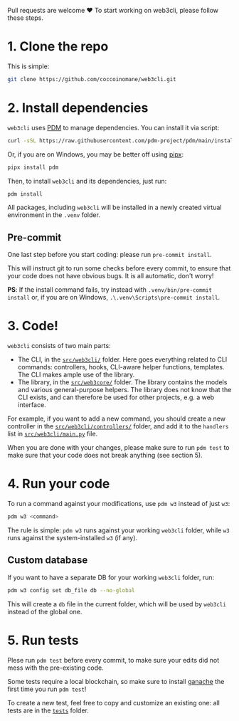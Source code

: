Pull requests are welcome ❤️ To start working on web3cli, please follow these steps.

# 1. Clone the repo

This is simple:

```bash
git clone https://github.com/coccoinomane/web3cli.git
```

# 2. Install dependencies

`web3cli` uses [PDM](https://github.com/pdm-project/pdm/) to manage dependencies. You can install it via script:

```bash
curl -sSL https://raw.githubusercontent.com/pdm-project/pdm/main/install-pdm.py | python3 -
```

Or, if you are on Windows, you may be better off using [pipx](https://pypa.github.io/pipx/):

```bash
pipx install pdm
```

Then, to install `web3cli` and its dependencies, just run:

```bash
pdm install
```

All packages, including `web3cli` will be installed in a newly created virtual environment in the `.venv` folder.

## Pre-commit

One last step before you start coding: please run `pre-commit install`.

This will instruct git to run some checks before every commit, to ensure that your code does not have obvious bugs. It is all automatic, don't worry!

**PS**: If the install command fails, try instead with `.venv/bin/pre-commit install` or, if you are on Windows, `.\.venv\Scripts\pre-commit install`.


# 3. Code!

`web3cli` consists of two main parts:

- The CLI, in the [`src/web3cli/`](./src/web3cli/) folder. Here goes everything related to CLI commands: controllers, hooks, CLI-aware helper functions, templates. The CLI makes ample use of the library.
- The library, in the [`src/web3core/`](src/web3core/) folder. The library contains the models and various general-purpose helpers. The library does not know that the CLI exists, and can therefore be used for other projects, e.g. a web interface.

For example, if you want to add a new command, you should create a new
controller in the [`src/web3cli/controllers/`](./src/web3cli/controllers/) folder, and add it
to the `handlers` list in [`src/web3cli/main.py`](./src/web3cli/main.py) file.

When you are done with your changes, please make sure to run `pdm test` to make
sure that your code does not break anything (see section 5).

# 4. Run your code

To run a command against your modifications, use `pdm w3` instead of just `w3`:

```bash
pdm w3 <command>
```

The rule is simple: `pdm w3` runs against your working `web3cli` folder, while `w3` runs against the system-installed `w3` (if any).

## Custom database

If you want to have a separate DB for your working `web3cli` folder, run:

```bash
pdm w3 config set db_file db --no-global
```

This will create a `db` file in the current folder, which will be used by `web3cli` instead of the global one.

# 5. Run tests

Plese run `pdm test` before every commit, to make sure your edits did not mess with the pre-existing code.

Some tests require a local blockchain, so make sure to install [ganache](https://www.npmjs.com/package/ganache) the first time you run `pdm test`!

To create a new test, feel free to copy and customize an existing one: all tests are in the [`tests`](./tests) folder.


